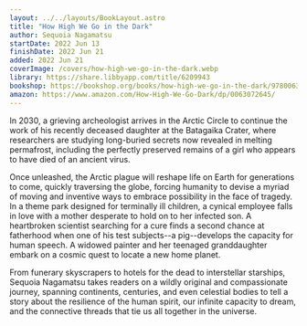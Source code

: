 ```yaml
---
layout: ../../layouts/BookLayout.astro
title: "How High We Go in the Dark"
author: Sequoia Nagamatsu
startDate: 2022 Jun 13
finishDate: 2022 Jun 21
added: 2022 Jun 21
coverImage: /covers/how-high-we-go-in-the-dark.webp
library: https://share.libbyapp.com/title/6209943
bookshop: https://bookshop.org/books/how-high-we-go-in-the-dark/9780063072640
amazon: https://www.amazon.com/How-High-We-Go-Dark/dp/0063072645/
---
```


In 2030, a grieving archeologist arrives in the Arctic Circle to continue the work of his recently deceased daughter at the Batagaika Crater, where researchers are studying long-buried secrets now revealed in melting permafrost, including the perfectly preserved remains of a girl who appears to have died of an ancient virus.

Once unleashed, the Arctic plague will reshape life on Earth for generations to come, quickly traversing the globe, forcing humanity to devise a myriad of moving and inventive ways to embrace possibility in the face of tragedy. In a theme park designed for terminally ill children, a cynical employee falls in love with a mother desperate to hold on to her infected son. A heartbroken scientist searching for a cure finds a second chance at fatherhood when one of his test subjects--a pig--develops the capacity for human speech. A widowed painter and her teenaged granddaughter embark on a cosmic quest to locate a new home planet.

From funerary skyscrapers to hotels for the dead to interstellar starships, Sequoia Nagamatsu takes readers on a wildly original and compassionate journey, spanning continents, centuries, and even celestial bodies to tell a story about the resilience of the human spirit, our infinite capacity to dream, and the connective threads that tie us all together in the universe.  
